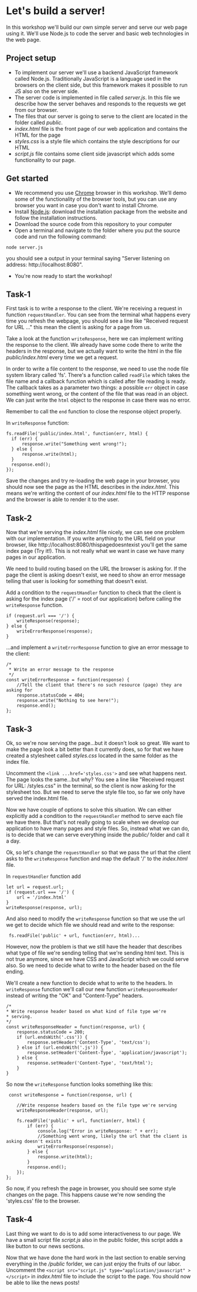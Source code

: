 # Let's build a server!
In this workshop we'll build our own simple server and serve our web page using it. We'll use Node.js to code the server and basic web technologies in the web page.

## Project setup
* To implement our server we'll use a backend JavaScript framework called Node.js. Traditionally JavaScript is a language used in the browsers on the client side, but this framework makes it possible to run JS also on the server side.
* The server code is implemented in file called *server.js*. In this file we describe how the server behaves and responds to the requests we get from our browser.
* The files that our server is going to serve to the client are located in the folder called *public*.
* *index.html* file is the front page of our web application and contains the HTML for the page
* *styles.css* is a style file which contains the style descriptions for our HTML
* *script.js* file contains some client side javascript which adds some functionality to our page.


## Get started
* We recommend you use [Chrome](https://www.google.com/chrome/browser/desktop/index.html) browser in this workshop. We'll demo some of the functionality of the browser tools, but you can use any browser you want in case you don't want to install Chrome.
* Install [Node.js](https://nodejs.org/en/): download the installation package from the website and follow the installation instructions.
* Download the source code from this repository to your computer
* Open a terminal and navigate to the folder where you put the source code and run the following command:
```
node server.js
```
you should see a output in your terminal saying "Server listening on address: http://localhost:8080".
* You're now ready to start the workshop!

## Task-1
First task is to write a response to the client. We're receiving a request in function ```requestHandler```.
You can see from the terminal what happens every time you refresh the webpage, you should see a line like
"Received request for URL ..." this mean the client is asking for a page from us.

Take a look at the function ```writeResponse```, here we can implement writing the response to the client.
We already have some code there to write the headers in the response, but we actually want to write the html in
the file *public/index.html* every time we get a request.

In order to write a file content to the response,
we need to use the node file system library called 'fs'. There's a function called ```readFile``` which takes
the file name and a callback function which is called after file reading is ready.
The callback takes as a parameter two things: a possible ```err``` object in case something went wrong,
or the content of the file that was read in an object. We can just write the ```html``` object to the response
in case there was no error.

Remember to call the ```end``` function to close the response object properly.

In ```writeResponse``` function:
```
fs.readFile('public/index.html', function(err, html) {
  if (err) {
      response.write("Something went wrong!");
  } else {
      response.write(html);
  }
  response.end();
});
```
Save the changes and try re-loading the web page in your browser, you should now see the page as the HTML describes
in the *index.html*. This means we're writing the content of our *index.html* file to the HTTP response and
the browser is able to render it to the user.

## Task-2
Now that we're serving the *index.html* file nicely, we can see one problem with our implementation.
If you write anything to the URL field on your browser, like http://localhost:8080/thispagedoesntexist
you'll get the same index page (Try it!). This is not really what we want in case we have many pages in our application.

We need to build routing based on the URL the browser is asking for. If the page the client is asking
doesn't exist, we need to show an error message telling that user is looking for something that doesn't exist.

Add a condition to the ```requestHandler``` function to check that the client is asking for the index page ('/' = root of our application) before calling the ```writeResponse``` function.

```
if (request.url === '/') {
    writeResponse(response);
} else {
    writeErrorResponse(response);
}
```

...and implement a ```writeErrorResponse``` function to give an error message to the client:

```
/*
 * Write an error message to the response
 */
const writeErrorResponse = function(response) {
    //Tell the client that there's no such resource (page) they are asking for
    response.statusCode = 404;
    response.write("Nothing to see here!");
    response.end();
};
```
## Task-3
Ok, so we're now serving the page...but it doesn't look so great. We want to make the page look a bit better than it currently does, so for that we have created a stylesheet called *styles.css* located in the same folder as the index file.

Uncomment the ```<link ...href='styles.css'>``` and see what happens next. The page looks the same...but why? You see a line like "Received request for URL: /styles.css" in the terminal,  so the client is now asking for the stylesheet too. But we need to serve the style file too, so far we only have served the index.html file.

Now we have couple of options to solve this situation. We can either explicitly add a condition to the ```requestHandler``` method to serve each file we have there. But that's not really going to scale when we develop our application to have many pages and style files. So, instead what we can do, is to decide that we can serve everything inside the *public/* folder and call it a day.

Ok, so let's change the ```requestHandler``` so that we pass the url that the client asks to the ```writeResponse``` function and map the default '/' to the *index.html* file.

In ```requestHandler``` function add
```
let url = request.url;
if (request.url === '/') {
    url = '/index.html'
}
writeResponse(response, url);
```

And also need to modify the ```writeResponse``` function so that we use the url we get to decide which file we should read and write to the response:

```
 fs.readFile('public' + url, function(err, html)...
 ```

 However, now the problem is that we still have the header that describes what type of file we're sending telling that we're sending html text. This is not true anymore, since we have CSS and JavaScript which we could serve also. So we need to decide what to write to the header based on the file ending.

We'll create a new function to decide what to write to the headers. In ```writeResponse``` function we'll call our new function ```writeResponseHeader``` instead of writing the "OK" and "Content-Type" headers.

 ```
/*
 * Write response header based on what kind of file type we're
 * serving.
 */
 const writeResponseHeader = function(response, url) {
     response.statusCode = 200;
     if (url.endsWith('.css')) {
         response.setHeader('Content-Type', 'text/css');
     } else if (url.endsWith('.js')) {
         response.setHeader('Content-Type', 'application/javascript');
     } else {
         response.setHeader('Content-Type', 'text/html');
     }
 }
 ```

 So now the ```writeResponse``` function looks something like this:

```
 const writeResponse = function(response, url) {

    //Write response headers based on the file type we're serving
    writeResponseHeader(response, url);

    fs.readFile('public' + url, function(err, html) {
        if (err) {
            console.log("Error in writeResponse: " + err);
            //Something went wrong, likely the url that the client is asking doesn't exists
            writeErrorResponse(response);
        } else {
            response.write(html);
        }
        response.end();
    });
};
```

So now, if you refresh the page in browser, you should see some style changes on the page. This happens cause we're now sending the 'styles.css' file to the browser.

## Task-4
Last thing we want to do is to add some interactiveness to our page. We have a small script file *script.js* also in the public folder, this script adds a like button to our news sections.

Now that we have done the hard work in the last section to enable serving everything in the */public* forlder, we can just enjoy the fruits of our labor. Uncomment the
```<script src="script.js" type="application/javascript" ></script>``` in *index.html* file to include the script to the page. You should now be able to like the news posts!
